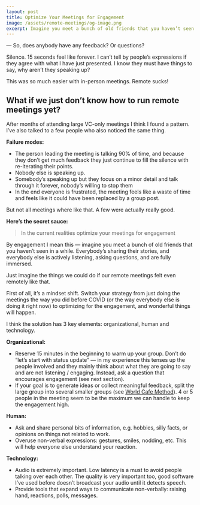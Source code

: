 ```yaml
---
layout: post
title: Optimize Your Meetings for Engagement
image: /assets/remote-meetings/og-image.png
excerpt: Imagine you meet a bunch of old friends that you haven’t seen in a while. Everybody’s sharing their stories, and everybody else is actively listening, asking questions, and are fully immersed.
---
```


— So, does anybody have any feedback? Or questions?

Silence. 15 seconds feel like forever. I can’t tell by people’s expressions if they agree with what I have just presented. I know they must have things to say, why aren’t they speaking up?

This was so much easier with in-person meetings. Remote sucks!

## What if we just don’t know how to run remote meetings yet?

After months of attending large VC-only meetings I think I found a pattern. I’ve also talked to a few people who also noticed the same thing. 

**Failure modes:**

* The person leading the meeting is talking 90% of time, and because they don’t get much feedback they just continue to fill the silence with re-iterating their points.
* Nobody else is speaking up.
* Somebody’s speaking up but they focus on a minor detail and talk through it forever, nobody’s willing to stop them
* In the end everyone is frustrated, the meeting feels like a waste of time and feels like it could have been replaced by a group post.

But not all meetings where like that. A few were actually really good.

**Here’s the secret sauce:**

> In the current realities optimize your meetings for engagement

By engagement I mean this — imagine you meet a bunch of old friends that you haven’t seen in a while. Everybody’s sharing their stories, and everybody else is actively listening, asking questions, and are fully immersed.

Just imagine the things we could do if our remote meetings felt even remotely like that.

First of all, it’s a mindset shift. Switch your strategy from just doing the meetings the way you did before COVID (or the way everybody else is doing it right now) to optimizing for the engagement, and wonderful things will happen.

I think the solution has 3 key elements: organizational, human and technology.

**Organizational:**

* Reserve 15 minutes in the beginning to warm up your group. Don’t do “let’s start with status update” — in my experience this tenses up the people involved and they mainly think about what they are going to say and are not listening / engaging. Instead, ask a question that encourages engagement (see next section).
* If your goal is to generate ideas or collect meaningful feedback, split the large group into several smaller groups (see [World Cafe Method](http://www.theworldcafe.com/key-concepts-resources/world-cafe-method/)). 4 or 5 people in the meeting seem to be the maximum we can handle to keep the engagement high.

**Human:**

* Ask and share personal bits of information, e.g. hobbies, silly facts, or opinions on things not related to work.
* Overuse non-verbal expressions: gestures, smiles, nodding, etc. This will help everyone else understand your reaction.

**Technology:**

* Audio is extremely important. Low latency is a must to avoid people talking over each other.  The quality is very important too, good software I’ve used before doesn’t broadcast your audio until it detects speech.
* Provide tools that expand ways to communicate non-verbally: raising hand, reactions, polls, messages.
